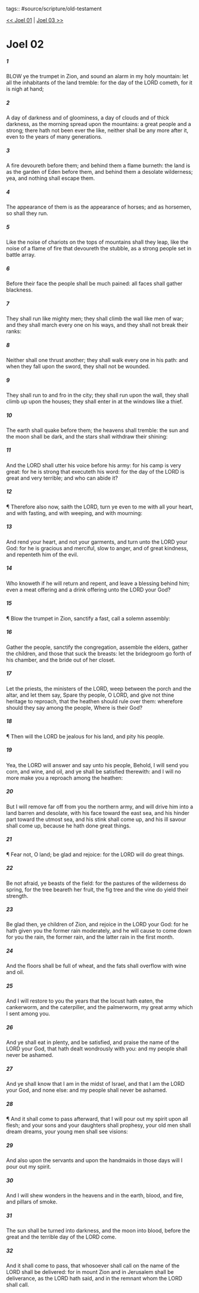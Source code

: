 tags:: #source/scripture/old-testament

[<< Joel 01](/old-testament/29_Joel/Joel_01.md) | [Joel 03 >>](/old-testament/29_Joel/Joel_03.md)

# Joel 02

##### 1

BLOW ye the trumpet in Zion, and sound an alarm in my holy mountain: let all the inhabitants of the land tremble: for the day of the LORD cometh, for it is nigh at hand;

##### 2

A day of darkness and of gloominess, a day of clouds and of thick darkness, as the morning spread upon the mountains: a great people and a strong; there hath not been ever the like, neither shall be any more after it, even to the years of many generations.

##### 3

A fire devoureth before them; and behind them a flame burneth: the land is as the garden of Eden before them, and behind them a desolate wilderness; yea, and nothing shall escape them.

##### 4

The appearance of them is as the appearance of horses; and as horsemen, so shall they run.

##### 5

Like the noise of chariots on the tops of mountains shall they leap, like the noise of a flame of fire that devoureth the stubble, as a strong people set in battle array.

##### 6

Before their face the people shall be much pained: all faces shall gather blackness.

##### 7

They shall run like mighty men; they shall climb the wall like men of war; and they shall march every one on his ways, and they shall not break their ranks:

##### 8

Neither shall one thrust another; they shall walk every one in his path: and when they fall upon the sword, they shall not be wounded.

##### 9

They shall run to and fro in the city; they shall run upon the wall, they shall climb up upon the houses; they shall enter in at the windows like a thief.

##### 10

The earth shall quake before them; the heavens shall tremble: the sun and the moon shall be dark, and the stars shall withdraw their shining:

##### 11

And the LORD shall utter his voice before his army: for his camp is very great: for he is strong that executeth his word: for the day of the LORD is great and very terrible; and who can abide it?

##### 12

¶ Therefore also now, saith the LORD, turn ye even to me with all your heart, and with fasting, and with weeping, and with mourning:

##### 13

And rend your heart, and not your garments, and turn unto the LORD your God: for he is gracious and merciful, slow to anger, and of great kindness, and repenteth him of the evil.

##### 14

Who knoweth if he will return and repent, and leave a blessing behind him; even a meat offering and a drink offering unto the LORD your God?

##### 15

¶ Blow the trumpet in Zion, sanctify a fast, call a solemn assembly:

##### 16

Gather the people, sanctify the congregation, assemble the elders, gather the children, and those that suck the breasts: let the bridegroom go forth of his chamber, and the bride out of her closet.

##### 17

Let the priests, the ministers of the LORD, weep between the porch and the altar, and let them say, Spare thy people, O LORD, and give not thine heritage to reproach, that the heathen should rule over them: wherefore should they say among the people, Where is their God?

##### 18

¶ Then will the LORD be jealous for his land, and pity his people.

##### 19

Yea, the LORD will answer and say unto his people, Behold, I will send you corn, and wine, and oil, and ye shall be satisfied therewith: and I will no more make you a reproach among the heathen:

##### 20

But I will remove far off from you the northern army, and will drive him into a land barren and desolate, with his face toward the east sea, and his hinder part toward the utmost sea, and his stink shall come up, and his ill savour shall come up, because he hath done great things.

##### 21

¶ Fear not, O land; be glad and rejoice: for the LORD will do great things.

##### 22

Be not afraid, ye beasts of the field: for the pastures of the wilderness do spring, for the tree beareth her fruit, the fig tree and the vine do yield their strength.

##### 23

Be glad then, ye children of Zion, and rejoice in the LORD your God: for he hath given you the former rain moderately, and he will cause to come down for you the rain, the former rain, and the latter rain in the first month.

##### 24

And the floors shall be full of wheat, and the fats shall overflow with wine and oil.

##### 25

And I will restore to you the years that the locust hath eaten, the cankerworm, and the caterpiller, and the palmerworm, my great army which I sent among you.

##### 26

And ye shall eat in plenty, and be satisfied, and praise the name of the LORD your God, that hath dealt wondrously with you: and my people shall never be ashamed.

##### 27

And ye shall know that I am in the midst of Israel, and that I am the LORD your God, and none else: and my people shall never be ashamed.

##### 28

¶ And it shall come to pass afterward, that I will pour out my spirit upon all flesh; and your sons and your daughters shall prophesy, your old men shall dream dreams, your young men shall see visions:

##### 29

And also upon the servants and upon the handmaids in those days will I pour out my spirit.

##### 30

And I will shew wonders in the heavens and in the earth, blood, and fire, and pillars of smoke.

##### 31

The sun shall be turned into darkness, and the moon into blood, before the great and the terrible day of the LORD come.

##### 32

And it shall come to pass, that whosoever shall call on the name of the LORD shall be delivered: for in mount Zion and in Jerusalem shall be deliverance, as the LORD hath said, and in the remnant whom the LORD shall call.

